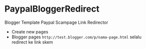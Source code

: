 # PaypalBloggerRedirect
Blogger Template Paypal Scampage Link Redirector
- Create new pages
- Blogger pages `http://test.blogger.com/p/nama-page.html` selalu redirect ke link skem
